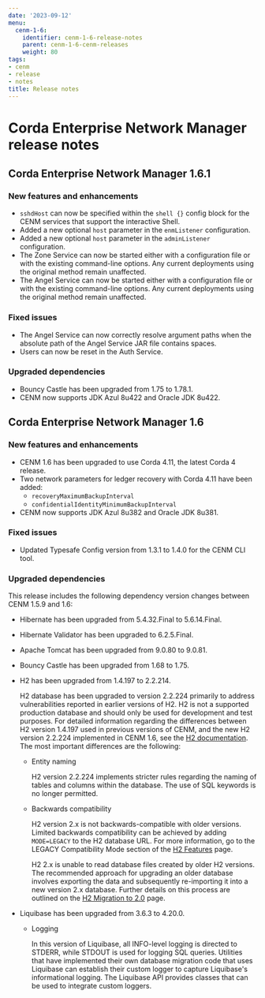 ```yaml
---
date: '2023-09-12'
menu:
  cenm-1-6:
    identifier: cenm-1-6-release-notes
    parent: cenm-1-6-cenm-releases
    weight: 80
tags:
- cenm
- release
- notes
title: Release notes
---
```


# Corda Enterprise Network Manager release notes

## Corda Enterprise Network Manager 1.6.1

### New features and enhancements

* `sshdHost` can now be specified within the `shell {}` config block for the CENM services that support the interactive Shell.
* Added a new optional `host` parameter in the `enmListener` configuration.
* Added a new optional `host` parameter in the `adminListener` configuration.
* The Zone Service can now be started either with a configuration file or with the existing command-line options. Any current deployments using the original method remain unaffected.
* The Angel Service can now be started either with a configuration file or with the existing command-line options. Any current deployments using the original method remain unaffected.

### Fixed issues

* The Angel Service can now correctly resolve argument paths when the absolute path of the Angel Service JAR file contains spaces.
* Users can now be reset in the Auth Service.

### Upgraded dependencies

* Bouncy Castle has been upgraded from 1.75 to 1.78.1.
* CENM now supports JDK Azul 8u422 and Oracle JDK 8u422.

## Corda Enterprise Network Manager 1.6

### New features and enhancements

* CENM 1.6 has been upgraded to use Corda 4.11, the latest Corda 4 release.
* Two network parameters for ledger recovery with Corda 4.11 have been added:
  * `recoveryMaximumBackupInterval`
  * `confidentialIdentityMinimumBackupInterval`
* CENM now supports JDK Azul 8u382 and Oracle JDK 8u381.

### Fixed issues

* Updated Typesafe Config version from 1.3.1 to 1.4.0 for the CENM CLI tool.

### Upgraded dependencies

This release includes the following dependency version changes between CENM 1.5.9 and 1.6:
* Hibernate has been upgraded from 5.4.32.Final to 5.6.14.Final.
* Hibernate Validator has been upgraded to 6.2.5.Final.
* Apache Tomcat has been upgraded from 9.0.80 to 9.0.81.
* Bouncy Castle has been upgraded from 1.68 to 1.75.
* H2 has been upgraded from 1.4.197 to 2.2.214.

  H2 database has been upgraded to version 2.2.224 primarily to address vulnerabilities reported in earlier versions of H2.
  H2 is not a supported production database and should only be used for development and test purposes. For detailed information
  regarding the differences between H2 version 1.4.197 used in previous versions of CENM, and the new H2 version 2.2.224 implemented in CENM 1.6,
  see the [H2 documentation](https://www.h2database.com/html/main.html). The most important differences are the following:
  * Entity naming

    H2 version 2.2.224 implements stricter rules regarding the naming of tables and columns within the database.
    The use of SQL keywords is no longer permitted.
  * Backwards compatibility

    H2 version 2.x is not backwards-compatible with older versions. Limited backwards compatibility can be achieved by adding
    `MODE=LEGACY` to the H2 database URL. For more information, go to the LEGACY Compatibility Mode section
    of the [H2 Features](https://www.h2database.com/html/features.html) page.

    H2 2.x is unable to read database files created by older H2 versions. The recommended approach for upgrading an older database
    involves exporting the data and subsequently re-importing it into a new version 2.x database. Further details on this
    process are outlined on the [H2 Migration to 2.0](https://www.h2database.com/html/migration-to-v2.html) page.

* Liquibase has been upgraded from 3.6.3 to 4.20.0.
  * Logging

    In this version of Liquibase, all INFO-level logging is directed to STDERR, while STDOUT is used for logging SQL queries.
    Utilities that have implemented their own database migration code that uses Liquibase can establish their custom logger
    to capture Liquibase's informational logging. The Liquibase API provides classes that can be used to integrate custom loggers.
